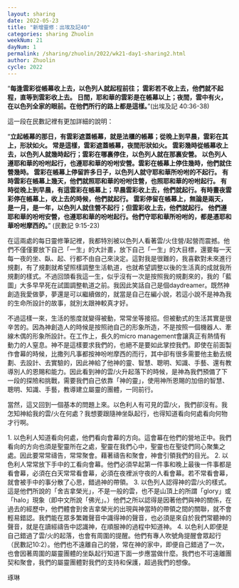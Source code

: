 ```yaml
---
layout: sharing
date: 2022-05-23
title: "新增靈修：出埃及記40"
categories: sharing Zhuolin
weekNum: 21
dayNum: 1
permalink: /sharing/zhuolin/2022/wk21-day1-sharing2.html
author: Zhuolin
cycle: 2022
---  
```


“**每逢雲彩從帳幕收上去，以色列人就起程前往； 雲彩若不收上去，他們就不起程，直等到雲彩收上去。 日間，耶和華的雲彩是在帳幕以上；夜間，雲中有火，在以色列全家的眼前。在他們所行的路上都是這樣。**”(‭‭出埃及記‬ ‭40:36-38‬)

這一段在民數記裡有更加詳細的說明：

“**立起帳幕的那日，有雲彩遮蓋帳幕，就是法櫃的帳幕；從晚上到早晨，雲彩在其上，形狀如火。 常是這樣，雲彩遮蓋帳幕，夜間形狀如火。 雲彩幾時從帳幕收上去，以色列人就幾時起行；雲彩在哪裏停住，以色列人就在那裏安營。 以色列人遵耶和華的吩咐起行，也遵耶和華的吩咐安營。雲彩在帳幕上停住幾時，他們就住營幾時。 雲彩在帳幕上停留許多日子，以色列人就守耶和華所吩咐的不起行。 有時雲彩在帳幕上幾天，他們就照耶和華的吩咐住營，也照耶和華的吩咐起行。 有時從晚上到早晨，有這雲彩在帳幕上；早晨雲彩收上去，他們就起行。有時晝夜雲彩停在帳幕上，收上去的時候，他們就起行。 雲彩停留在帳幕上，無論是兩天，是一月，是一年，以色列人就住營不起行；但雲彩收上去，他們就起行。 他們遵耶和華的吩咐安營，也遵耶和華的吩咐起行。他們守耶和華所吩咐的，都是憑耶和華吩咐摩西的。**”
‭‭(民數記‬ ‭9:15-23‬)

在這兩處的每日靈修筆記裡，我都特別被以色列人看著雲/火住營/起營而震撼。他們不僅僅要放下自己「一生」的大計畫，放下自己「一生」的大目標，還要每一天每一夜的坐、臥、起、行都不由自己來決定。這對我是很難的，我喜歡對未來進行規劃，有了規劃就希望照樣調整生活軌道，也就希望調整以後的生活真的成就我所規劃的樣式。不過回頭看我這一生，似乎沒有一次是按照我的規劃來的，我的「藍圖」大多早早死在試圖調整軌道之前。我因此笑話自己是個daydreamer。既然神創造我愛做夢，夢還是可以繼續做的，就當是自己在編小說，若這小說不是神為我的生命所設計的故事，就別太跟神較真才好。

不過這樣一來，生活的態度就變得被動，常常坐等接招。但被動式的生活其實是很辛苦的。因為神創造人的時候是按照祂自己的形象所造，不是按照一個機器人、牽線木偶的形象所設計。在工作上，長久的micro management會讓真正有熱情有動力的人窒息。神不是這樣要求我們的，也絕不是要如此掌控我們。即使在前面製作會幕的時候，比撒列凡事都按神吩咐摩西的而行，其中卻有很多需要他主動去規劃、去設計、去實驗的，因此神給了他神的靈、智慧、聰明、知識、手藝、還有教導別人的恩賜和能力。因此看到神的雲/火升起落下的時候，是神為我們預備了下一段的探險和挑戰，需要我們自己依靠「神的靈」，使用神所恩賜的加倍的智慧、聰明、知識、手藝，教導建立屬靈的團體，一同前行。

當然，這又回到一個基本的問題上來。以色利人有可見的雲/火，我們卻沒有。我怎知神給我的雲/火在何處？我想要跟隨神坐臥起行，也得知道看向何處看向何物才行啊。

1. 以色利人知道看向何處，他們看向會幕的方向。這會幕在他們的營地正中。我們看向的方向也須是聖靈所在之處，聖靈在我們心中，聖靈也在聖徒們同心聚集之處。因此要常常禱告，常常聚會。藉著禱告和聚會，神會引領我們的目光。
2. 以色利人常常放下手中的工看向會幕。他們必須早起第一件事和晚上最後一件事都是看會幕，必須在白天常常看會幕，必須在夜裡派守夜的人看會幕。若不常看會幕，就會被手中的事分散了心思，錯過神的帶領。
3. 以色列人認得神的雲/火的樣式。這是他們所說的「舍吉拿榮光」，不是一般的雲，也不是山頂上的所謂「glory」或「halo」現象（即中文所說「佛光」。）他們之所以認得是因著他們與神的關係，在過去的經歷中，他們體會到舍吉拿榮光的出現與神當時的帶領之間的關聯，就不會輕易錯認。我們能在眾多繁雜聲音中識得神的聲音，也必須是來自於我們常聽神的聲音，就是在讀經禱告中認識神，在順服神的過程中知道神。
4. 以色利人即便是自己錯過了雲/火的起落，也會有周圍的提醒。他們有專人吹號角提醒會眾起行（民數記10:2）。他們也不遠離自己的營，常在神的家中，即便自己錯過了一次，也會因著周圍的屬靈團體的坐臥起行知道下面一步應當做什麼。我們也不可遠離團契和聚會，我們的屬靈團體對我們的支持和保護，超過我們的想像。

琢琳
